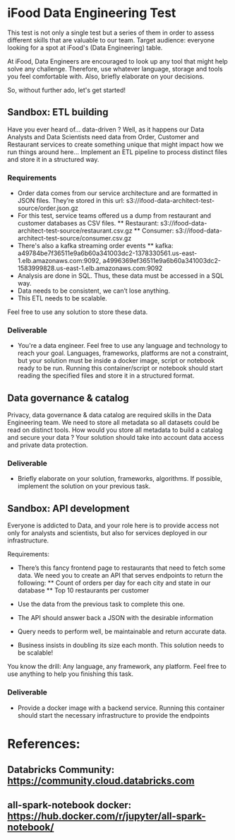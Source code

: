 # iFood Data Engineering Test

This test is not only a single test but a series of them in order to assess different skills that are valuable to our team.
Target audience: everyone looking for a spot at iFood's (Data Engineering) table.

At iFood, Data Engineers are encouraged to look up any tool that might help solve any challenge. Therefore, use whatever language, storage and tools you feel comfortable with. Also, briefly elaborate on your decisions.

So, without further ado, let's get started!

## Sandbox: ETL building

Have you ever heard of... data-driven ? Well, as it happens our Data Analysts and Data Scientists need data from Order, Customer and Restaurant services to create something unique that might impact how we run things around here...
Implement an ETL pipeline to process distinct files and store it in a structured way.

### Requirements
* Order data comes from our service architecture and are formatted in JSON files. They’re stored in this url: s3://ifood-data-architect-test-source/order.json.gz
* For this test, service teams offered us a dump from restaurant and customer databases as CSV files.
** Restaurant: s3://ifood-data-architect-test-source/restaurant.csv.gz
** Consumer: s3://ifood-data-architect-test-source/consumer.csv.gz
* There's also a kafka streaming order events
** kafka: a49784be7f36511e9a6b60a341003dc2-1378330561.us-east-1.elb.amazonaws.com:9092, 
a4996369ef36511e9a6b60a341003dc2-1583999828.us-east-1.elb.amazonaws.com:9092
* Analysis are done in SQL. Thus, these data must be accessed in a SQL way.
* Data needs to be consistent, we can’t lose anything.
* This ETL needs to be scalable.

Feel free to use any solution to store these data.

### Deliverable
* You're a data engineer. Feel free to use any language and technology to reach your goal. Languages, frameworks, platforms are not a constraint, but your solution must be inside a docker image, script or notebook ready to be run. Running this container/script or notebook should start reading the specified files and store it in a structured format.

## Data governance & catalog

Privacy, data governance & data catalog are required skills in the Data Engineering team. We need to store all metadata so all datasets could be read on distinct tools.
How would you store all metadata to build a catalog and secure your data ? Your solution should take into account data access and private data protection.

### Deliverable
* Briefly elaborate on your solution, frameworks, algorithms. If possible, implement the solution on your previous task.

## Sandbox: API development

Everyone is addicted to Data, and your role here is to provide access not only for analysts and scientists, but also for services deployed in our infrastructure.

Requirements:
* There’s this fancy frontend page to restaurants that need to fetch some data. We need you to create an API that serves endpoints to return the following:
** Count of orders per day for each city and state in our database
** Top 10 restaurants per customer

* Use the data from the previous task to complete this one.
* The API should answer back a JSON with the desirable information
* Query needs to perform well, be maintainable and return accurate data.
* Business insists in doubling its size each month. This solution needs to be scalable!

You know the drill: Any language, any framework, any platform. Feel free to use anything to help you finishing this task.

### Deliverable
* Provide a docker image with a backend service. Running this container should start the necessary infrastructure to provide the endpoints


# References:
## Databricks Community: https://community.cloud.databricks.com
## all-spark-notebook docker: https://hub.docker.com/r/jupyter/all-spark-notebook/
